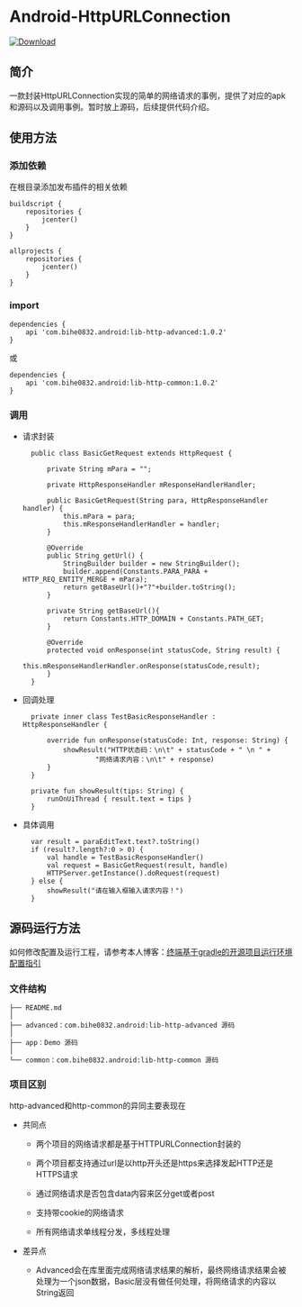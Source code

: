 # Android-HttpURLConnection

[ ![Download](https://api.bintray.com/packages/bihe0832/android/lib-http-advanced/images/download.svg) ](https://bintray.com/bihe0832/android/lib-http-advanced/_latestVersion)

## 简介

一款封装HttpURLConnection实现的简单的网络请求的事例，提供了对应的apk和源码以及调用事例。暂时放上源码，后续提供代码介绍。

## 使用方法

### 添加依赖

在根目录添加发布插件的相关依赖

    buildscript {  
        repositories {  
            jcenter()  
        }  
    }   

    allprojects {  
        repositories {  
            jcenter()  
        }  
    }
    
### import

	dependencies {
	    api 'com.bihe0832.android:lib-http-advanced:1.0.2'
	}

或

	dependencies {
	    api 'com.bihe0832.android:lib-http-common:1.0.2'
	}
		

### 调用

- 请求封装

		public class BasicGetRequest extends HttpRequest {
		
		    private String mPara = "";
		
			private HttpResponseHandler mResponseHandlerHandler;
		
			public BasicGetRequest(String para, HttpResponseHandler handler) {
		        this.mPara = para;
		        this.mResponseHandlerHandler = handler;
		    }
		
			@Override
			public String getUrl() {
		        StringBuilder builder = new StringBuilder();
		        builder.append(Constants.PARA_PARA + HTTP_REQ_ENTITY_MERGE + mPara);
		        return getBaseUrl()+"?"+builder.toString();
			}
		
			private String getBaseUrl(){
		        return Constants.HTTP_DOMAIN + Constants.PATH_GET;
		    }
		
		    @Override
		    protected void onResponse(int statusCode, String result) {
		        this.mResponseHandlerHandler.onResponse(statusCode,result);
		    }
		}
	
- 回调处理

		private inner class TestBasicResponseHandler : HttpResponseHandler {
	
		    override fun onResponse(statusCode: Int, response: String) {
		        showResult("HTTP状态码：\n\t" + statusCode + " \n " +
		                "网络请求内容：\n\t" + response)
		    }
		}	
		
		private fun showResult(tips: String) {
		    runOnUiThread { result.text = tips }
		}
	
- 具体调用


		var result = paraEditText.text?.toString()
		if (result?.length?:0 > 0) {
			val handle = TestBasicResponseHandler()
			val request = BasicGetRequest(result, handle)
			HTTPServer.getInstance().doRequest(request)
		} else {
			showResult("请在输入框输入请求内容！")
		}
		
## 源码运行方法

如何修改配置及运行工程，请参考本人博客：[终端基于gradle的开源项目运行环境配置指引](
http://blog.bihe0832.com/android-as-gradle-config.html)

### 文件结构

	├── README.md
	│
	├── advanced：com.bihe0832.android:lib-http-advanced 源码
	│
	├── app：Demo 源码
	│
	└── common：com.bihe0832.android:lib-http-common 源码

### 项目区别

http-advanced和http-common的异同主要表现在

- 共同点

	- 两个项目的网络请求都是基于HTTPURLConnection封装的
	
	- 两个项目都支持通过url是以http开头还是https来选择发起HTTP还是HTTPS请求
	
	- 通过网络请求是否包含data内容来区分get或者post
	
	- 支持带cookie的网络请求
	
	- 所有网络请求单线程分发，多线程处理
	
- 差异点

	- Advanced会在库里面完成网络请求结果的解析，最终网络请求结果会被处理为一个json数据，Basic层没有做任何处理，将网络请求的内容以String返回

    
